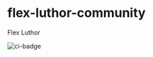 # flex-luthor-community
Flex Luthor

![ci-badge](https://github.com/owlnext-fr/flex-luthor-community/actions/workflows/node.js.yml/badge.svg)

